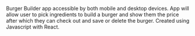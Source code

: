Burger Builder app accessible by both mobile and desktop devices. App will allow user to pick ingredients to build a burger and show them the price after which they can check out and save or delete the burger. Created using Javascript with React.
